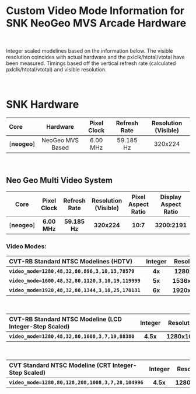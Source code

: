 
# Custom Video Mode Information for SNK NeoGeo MVS Arcade Hardware

<br>

Integer scaled modelines based on the information below. The visible resolution coincides with actual hardware and the pxlclk/htotal/vtotal have been measured. Timings based off the vertical refresh rate (calculated pxlclk/htotal/vtotal) and visible resolution.

<br>

# SNK Hardware

| Core | Hardware | Pixel Clock | Refresh Rate | Resolution (Visible) |
|:--|:--:|:--:|:--:|:--:|
[**neogeo**] | NeoGeo MVS Based | 6.00 MHz | 59.185 Hz | 320x224 |

<br>

## Neo Geo Multi Video System

| Core | Pixel Clock | Refresh Rate |Resolution (Visible) | Pixel Aspect Ratio | Display Aspect Ratio | 
|:--:|:--:|:--:|:--:|:--:|:--:|
[**neogeo**] | **6.00 MHz** | **59.185 Hz** | **320x224** | **10:7** | **3200:2191** |

### Video Modes:

| CVT-RB Standard NTSC Modelines (HDTV) | Integer | Resolution | Horizontal |
|:--|:--:|:--:|:--:|
**`video_mode=1280,48,32,80,896,3,10,13,78579`**    | **4x** | **1280x896**  | **4x** |
**`video_mode=1600,48,32,80,1120,3,10,19,119999`**  | **5x** | **1536x1120** | **5x** |
**`video_mode=1920,48,32,80,1344,3,10,25,170131`**  | **6x** | **1920x1344** | **6x** |

<br>

| CVT-RB Standard NTSC Modeline (LCD Integer-Step Scaled) | Integer | Resolution | Horizontal | vscale_mode |
|:--|:--:|:--:|:--:|:--:|
**`video_mode=1280,48,32,80,1008,3,7,19,88380`** | **4.5x** | **1280x1008** | **5x** | **2** |

<br>

| CVT Standard NTSC Modeline (CRT Integer-Step Scaled) | Integer | Resolution | Horizontal | vscale_mode | vga_scaler |
|:--|:--:|:--:|:--:|:--:|:--:|
**`video_mode=1280,80,128,208,1008,3,7,28,104996`** | **4.5x** | **1280x1008** | **5x** |**2** | **1** |
